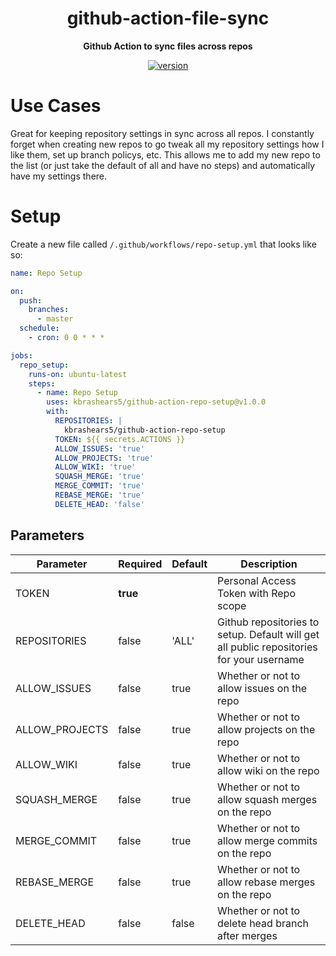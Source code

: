 <h1 align="center">github-action-file-sync</h1>


<div align="center">

<b>Github Action to sync files across repos</b>

[![version](https://img.shields.io/github/v/release/kbrashears5/github-action-repo-setup)](https://img.shields.io/github/v/release/kbrashears5/github-action-repo-setup)

</div>


# Use Cases
Great for keeping repository settings in sync across all repos. I constantly forget when creating new repos to go tweak all my repository settings how I like them, set up branch policys, etc. This allows me to add my new repo to the list (or just take the default of all and have no steps) and automatically have my settings there.

# Setup
Create a new file called `/.github/workflows/repo-setup.yml` that looks like so:
```yaml
name: Repo Setup

on:
  push:
    branches:
      - master
  schedule:
    - cron: 0 0 * * *

jobs:
  repo_setup:
    runs-on: ubuntu-latest
    steps:
      - name: Repo Setup
        uses: kbrashears5/github-action-repo-setup@v1.0.0
        with:
          REPOSITORIES: |
            kbrashears5/github-action-repo-setup
          TOKEN: ${{ secrets.ACTIONS }}
          ALLOW_ISSUES: 'true'
          ALLOW_PROJECTS: 'true'
          ALLOW_WIKI: 'true'
          SQUASH_MERGE: 'true'
          MERGE_COMMIT: 'true'
          REBASE_MERGE: 'true'
          DELETE_HEAD: 'false'
```
## Parameters
| Parameter | Required | Default | Description |
| --- | --- | --- | --- |
| TOKEN | __true__ |  |Personal Access Token with Repo scope |
| REPOSITORIES | false | 'ALL' | Github repositories to setup. Default will get all public repositories for your username |
| ALLOW_ISSUES | false | true | Whether or not to allow issues on the repo |
| ALLOW_PROJECTS | false | true | Whether or not to allow projects on the repo |
| ALLOW_WIKI | false | true | Whether or not to allow wiki on the repo |
| SQUASH_MERGE | false | true | Whether or not to allow squash merges on the repo |
| MERGE_COMMIT | false | true | Whether or not to allow merge commits on the repo |
| REBASE_MERGE | false | true | Whether or not to allow rebase merges on the repo |
| DELETE_HEAD | false | false | Whether or not to delete head branch after merges |